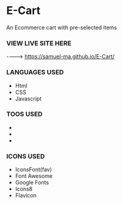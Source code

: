 # E-Cart
An Ecommerce cart with pre-selected items

### VIEW LIVE SITE HERE
----> https://samuel-ma.github.io/E-Cart/

### LANGUAGES USED
<ul>
  <li>Html</li>
  <li>CSS</li>
  <li>Javascript</li>
</ul>

### TOOS USED
<ul>
  <li></li>
  <li></li>
  <li></li>
</ul>

### ICONS USED
<ul>
  <li>IconsFont(fav)</li>
  <li>Font Awesome</li>
  <li>Google Fonts</li>
  <li>Icons8</li>
  <li>Flavicon</li>
</ul>
